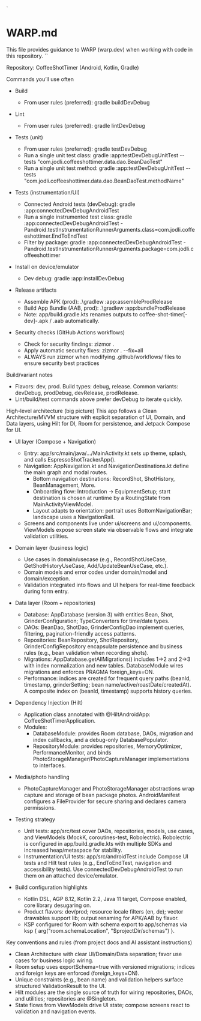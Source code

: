 `

# WARP.md

This file provides guidance to WARP (warp.dev) when working with code in this repository.
``

Repository: CoffeeShotTimer (Android, Kotlin, Gradle)

Commands you’ll use often

- Build
  - From user rules (preferred): gradle buildDevDebug

- Lint
  - From user rules (preferred): gradle lintDevDebug

- Tests (unit)
  - From user rules (preferred): gradle testDevDebug
  - Run a single unit test class: gradle :app:testDevDebugUnitTest --tests "com.jodli.coffeeshottimer.data.dao.BeanDaoTest"
  - Run a single unit test method: gradle :app:testDevDebugUnitTest --tests "com.jodli.coffeeshottimer.data.dao.BeanDaoTest.methodName"

- Tests (instrumentation/UI)
  - Connected Android tests (devDebug): gradle :app:connectedDevDebugAndroidTest
  - Run a single instrumented test class: gradle :app:connectedDevDebugAndroidTest -Pandroid.testInstrumentationRunnerArguments.class=com.jodli.coffeeshottimer.EndToEndTest
  - Filter by package: gradle :app:connectedDevDebugAndroidTest -Pandroid.testInstrumentationRunnerArguments.package=com.jodli.coffeeshottimer

- Install on device/emulator
  - Dev debug: gradle :app:installDevDebug

- Release artifacts
  - Assemble APK (prod): .\gradlew :app:assembleProdRelease
  - Build App Bundle (AAB, prod): .\gradlew :app:bundleProdRelease
  - Note: app/build.gradle.kts renames outputs to coffee-shot-timer[-dev]-<version>.apk / .aab automatically.

- Security checks (GitHub Actions workflows)
  - Check for security findings: zizmor .
  - Apply automatic security fixes: zizmor . --fix=all
  - ALWAYS run zizmor when modifying .github/workflows/ files to ensure security best practices

Build/variant notes

- Flavors: dev, prod. Build types: debug, release. Common variants: devDebug, prodDebug, devRelease, prodRelease.
- Lint/build/test commands above prefer devDebug to iterate quickly.

High-level architecture (big picture)
This app follows a Clean Architecture/MVVM structure with explicit separation of UI, Domain, and Data layers, using Hilt for DI, Room for persistence, and Jetpack Compose for UI.

- UI layer (Compose + Navigation)
  - Entry: app/src/main/java/.../MainActivity.kt sets up theme, splash, and calls EspressoShotTrackerApp().
  - Navigation: AppNavigation.kt and NavigationDestinations.kt define the main graph and modal routes.
    - Bottom navigation destinations: RecordShot, ShotHistory, BeanManagement, More.
    - Onboarding flow: Introduction → EquipmentSetup; start destination is chosen at runtime by a RoutingState from MainActivityViewModel.
    - Layout adapts to orientation: portrait uses BottomNavigationBar; landscape uses a NavigationRail.
  - Screens and components live under ui/screens and ui/components. ViewModels expose screen state via observable flows and integrate validation utilities.

- Domain layer (business logic)
  - Use cases in domain/usecase (e.g., RecordShotUseCase, GetShotHistoryUseCase, Add/UpdateBeanUseCase, etc.).
  - Domain models and error codes under domain/model and domain/exception.
  - Validation integrated into flows and UI helpers for real-time feedback during form entry.

- Data layer (Room + repositories)
  - Database: AppDatabase (version 3) with entities Bean, Shot, GrinderConfiguration; TypeConverters for time/date types.
  - DAOs: BeanDao, ShotDao, GrinderConfigDao implement queries, filtering, pagination-friendly access patterns.
  - Repositories: BeanRepository, ShotRepository, GrinderConfigRepository encapsulate persistence and business rules (e.g., bean validation when recording shots).
  - Migrations: AppDatabase.getAllMigrations() includes 1→2 and 2→3 with index normalization and new tables. DatabaseModule wires migrations and enforces PRAGMA foreign_keys=ON.
  - Performance: indices are created for frequent query paths (beanId, timestamp, grinderSetting; bean name/active/roastDate/createdAt). A composite index on (beanId, timestamp) supports history queries.

- Dependency Injection (Hilt)
  - Application class annotated with @HiltAndroidApp: CoffeeShotTimerApplication.
  - Modules:
    - DatabaseModule: provides Room database, DAOs, migration and index callbacks, and a debug-only DatabasePopulator.
    - RepositoryModule: provides repositories, MemoryOptimizer, PerformanceMonitor, and binds PhotoStorageManager/PhotoCaptureManager implementations to interfaces.

- Media/photo handling
  - PhotoCaptureManager and PhotoStorageManager abstractions wrap capture and storage of bean package photos. AndroidManifest configures a FileProvider for secure sharing and declares camera permissions.

- Testing strategy
  - Unit tests: app/src/test cover DAOs, repositories, models, use cases, and ViewModels (MockK, coroutines-test, Robolectric). Robolectric is configured in app/build.gradle.kts with multiple SDKs and increased heap/metaspace for stability.
  - Instrumentation/UI tests: app/src/androidTest include Compose UI tests and Hilt test rules (e.g., EndToEndTest, navigation and accessibility tests). Use connectedDevDebugAndroidTest to run them on an attached device/emulator.

- Build configuration highlights
  - Kotlin DSL, AGP 8.12, Kotlin 2.2, Java 11 target, Compose enabled, core library desugaring on.
  - Product flavors: dev/prod; resource locale filters (en, de); vector drawables support lib; output renaming for APK/AAB by flavor.
  - KSP configured for Room with schema export to app/schemas via ksp { arg("room.schemaLocation", "$projectDir/schemas") }.

Key conventions and rules (from project docs and AI assistant instructions)

- Clean Architecture with clear UI/Domain/Data separation; favor use cases for business logic wiring.
- Room setup uses exportSchema=true with versioned migrations; indices and foreign keys are enforced (foreign_keys=ON).
- Unique constraints (e.g., bean name) and validation helpers surface structured ValidationResult to the UI.
- Hilt modules are the single source of truth for wiring repositories, DAOs, and utilities; repositories are @Singleton.
- State flows from ViewModels drive UI state; compose screens react to validation and navigation events.
